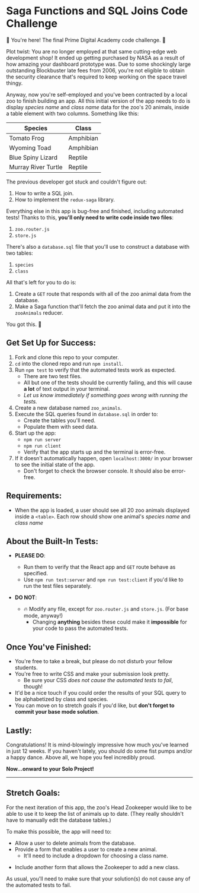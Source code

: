 # Saga Functions and SQL Joins Code Challenge

🎉 You're here! The final Prime Digital Academy code challenge. 🎉

Plot twist: You are no longer employed at that same cutting-edge web development shop! It ended up getting purchased by NASA as a result of how amazing your dashboard prototype was. Due to some shockingly large outstanding Blockbuster late fees from 2006, you're not eligible to obtain the security clearance that's required to keep working on the space travel thingy.

Anyway, now you're self-employed and you've been contracted by a local zoo to finish building an app. All this initial version of the app needs to do is display *species name* and *class name* data for the zoo's 20 animals, inside a table element with two columns. Something like this:

| Species | Class |
|---|---|
| Tomato Frog | Amphibian |
| Wyoming Toad | Amphibian |
| Blue Spiny Lizard | Reptile |
| Murray River Turtle | Reptile |

The previous developer got stuck and couldn't figure out:
1. How to write a SQL join.
2. How to implement the `redux-saga` library.

Everything else in this app is bug-free and finished, including automated tests! Thanks to this, **you'll only need to write code inside two files**:
1. `zoo.router.js`
2. `store.js`

There's also a `database.sql` file that you'll use to construct a database with two tables:
1. `species`
2. `class`

All that's left for you to do is:
1. Create a `GET` route that responds with all of the zoo animal data from the database.
2. Make a Saga function that'll fetch the zoo animal data and put it into the `zooAnimals` reducer.

You got this. 🙂

## Get Set Up for Success:

1. Fork and clone this repo to your computer.
2. `cd` into the cloned repo and run `npm install`.
3. Run `npm test` to verify that the automated tests work as expected.
    * There are two test files.
    * All but one of the tests should be currently failing, and this will cause **a lot** of text output in your terminal.
    * *Let us know immediately if something goes wrong with running the tests.*
3. Create a new database named `zoo_animals`.
4. Execute the SQL queries found in `database.sql` in order to:
    * Create the tables you'll need.
    * Populate them with seed data.
4. Start up the app:
    * `npm run server`
    * `npm run client`
    * Verify that the app starts up and the terminal is error-free.
5. If it doesn't automatically happen, open `localhost:3000/` in your browser to see the initial state of the app.
    * Don't forget to check the browser console. It should also be error-free.

## Requirements:

* When the app is loaded, a user should see all 20 zoo animals displayed inside a `<table>`. Each row should show one animal's *species name* and *class name*

## About the Built-In Tests:

* **PLEASE DO**:
    * Run them to verify that the React app and `GET` route behave as specified.
    * Use `npm run test:server` and `npm run test:client` if you'd like to run the test files separately.

* **DO NOT**:
    * 🔥 Modify any file, except for `zoo.router.js` and `store.js`. (For base mode, anyway!)
        * Changing **anything** besides these could make it **impossible** for your code to pass the automated tests.

## Once You've Finished:

* You're free to take a break, but please do not disturb your fellow students.
* You're free to write CSS and make your submission look pretty.
    * Be sure your CSS *does not cause the automated tests to fail*, though!
* It'd be a nice touch if you could order the results of your SQL query to be alphabetized by class and species.
* You can move on to stretch goals if you'd like, but **don't forget to commit your base mode solution**.

## Lastly:

Congratulations! It is mind-blowingly impressive how much you've learned in just 12 weeks. If you haven't lately, you should do some fist pumps and/or a happy dance. Above all, we hope you feel incredibly proud.

**Now...onward to your Solo Project!**

---

## Stretch Goals:

For the next iteration of this app, the zoo's Head Zookeeper would like to be able to use it to keep the list of animals up to date. (They really shouldn't have to manually edit the database tables.)

To make this possible, the app will need to:
* Allow a user to delete animals from the database.
* Provide a form that enables a user to create a new animal.
    * It'll need to include a dropdown for choosing a class name.
- Include another form that allows the Zookeeper to add a new class.

As usual, you'll need to make sure that your solution(s) do not cause any of the automated tests to fail.
